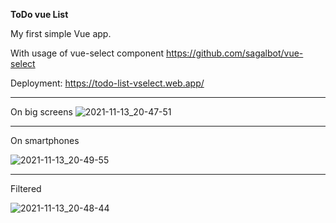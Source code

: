**ToDo vue List** 

My first simple Vue app.

With usage of vue-select component https://github.com/sagalbot/vue-select

Deployment: https://todo-list-vselect.web.app/
***



On big screens
![2021-11-13_20-47-51](https://user-images.githubusercontent.com/55439753/141655952-35c1dc8b-3d3e-4c06-a0a2-9d629740148b.png)
***
On smartphones

![2021-11-13_20-49-55](https://user-images.githubusercontent.com/55439753/141655953-bf1a989c-fcbb-4561-a927-9465dfab83a8.png)
***
Filtered

![2021-11-13_20-48-44](https://user-images.githubusercontent.com/55439753/141655954-0ce4885a-b98a-4cb8-9add-4422f1004cd7.png)
